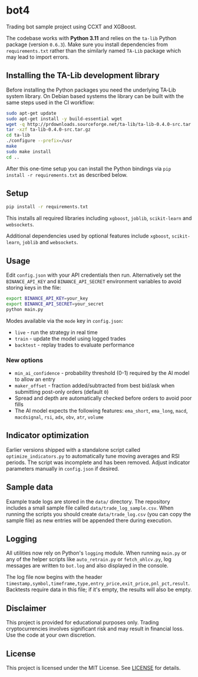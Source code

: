 # bot4

Trading bot sample project using CCXT and XGBoost.

The codebase works with **Python 3.11** and relies on the `ta-lib` Python
package (version `0.6.3`). Make sure you install dependencies from
`requirements.txt` rather than the similarly named `TA-Lib` package which may
lead to import errors.

## Installing the TA-Lib development library

Before installing the Python packages you need the underlying TA‑Lib system
library. On Debian based systems the library can be built with the same steps
used in the CI workflow:

```bash
sudo apt-get update
sudo apt-get install -y build-essential wget
wget -q http://prdownloads.sourceforge.net/ta-lib/ta-lib-0.4.0-src.tar.gz
tar -xzf ta-lib-0.4.0-src.tar.gz
cd ta-lib
./configure --prefix=/usr
make
sudo make install
cd ..
```

After this one-time setup you can install the Python bindings via
`pip install -r requirements.txt` as described below.

## Setup

```bash
pip install -r requirements.txt
```
This installs all required libraries including `xgboost`, `joblib`,
`scikit-learn` and `websockets`.

Additional dependencies used by optional features include `xgboost`,
`scikit-learn`, `joblib` and `websockets`.

## Usage

Edit `config.json` with your API credentials then run. Alternatively set the
`BINANCE_API_KEY` and `BINANCE_API_SECRET` environment variables to avoid
storing keys in the file:

```bash
export BINANCE_API_KEY=your_key
export BINANCE_API_SECRET=your_secret
python main.py
```

Modes available via the `mode` key in `config.json`:

* `live` - run the strategy in real time
* `train` - update the model using logged trades
* `backtest` - replay trades to evaluate performance

### New options

* `min_ai_confidence` - probability threshold (0-1) required by the AI model to allow an entry
* `maker_offset` - fraction added/subtracted from best bid/ask when submitting post-only orders (default `0`)
* Spread and depth are automatically checked before orders to avoid poor fills
* The AI model expects the following features: `ema_short`, `ema_long`, `macd`,
  `macdsignal`, `rsi`, `adx`, `obv`, `atr`, `volume`
## Indicator optimization

Earlier versions shipped with a standalone script called
`optimize_indicators.py` to automatically tune moving averages and RSI
periods. The script was incomplete and has been removed. Adjust indicator
parameters manually in `config.json` if desired.


## Sample data

Example trade logs are stored in the `data/` directory. The repository
includes a small sample file called `data/trade_log_sample.csv`.
When running the scripts you should create `data/trade_log.csv` (you
can copy the sample file) as new entries will be appended there during
execution.

## Logging

All utilities now rely on Python's `logging` module. When running
`main.py` or any of the helper scripts like `auto_retrain.py` or
`fetch_ohlcv.py`, log messages are written to `bot.log` and also
displayed in the console.

The log file now begins with the header `timestamp,symbol,timeframe,type,entry_price,exit_price,pnl_pct,result`.
Backtests require data in this file; if it's empty, the results will also be empty.

## Disclaimer

This project is provided for educational purposes only. Trading
cryptocurrencies involves significant risk and may result in financial loss.
Use the code at your own discretion.

## License

This project is licensed under the MIT License. See [LICENSE](LICENSE) for details.